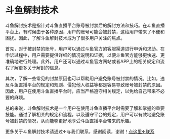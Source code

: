# 斗鱼解封技术

斗鱼解封技术是指针对斗鱼直播平台账号被封禁后的解封方法和技巧。在斗鱼直播平台上，有时候由于各种原因，用户的账号可能会被封禁，这给用户带来了不便和困扰。因此，了解斗鱼解封技术成为了很多用户关注的焦点。

首先，对于被封禁的账号，用户可以通过斗鱼官方的客服渠道进行申诉和求助。在申诉过程中，用户需要提供详细的情况说明和证据，以便斗鱼官方能够更快速、更准确地进行处理。此外，用户还可以通过斗鱼官方网站或者APP上的相关规定和流程了解更多关于解封的信息。

其次，了解一些常见的封禁原因也可以帮助用户避免账号被封禁的情况。比如，违反斗鱼直播平台的规定和规则、侵犯他人权益等都是容易导致账号被封禁的原因。因此，用户在使用斗鱼直播平台时，应当严格遵守相关规定，以免给自己带来不必要的麻烦。

总的来说，斗鱼解封技术是一个用户在使用斗鱼直播平台时需要了解和掌握的重要技能。通过了解相关的规定和流程，以及遵守平台的规定，用户可以有效地避免账号被封禁的情况，从而能够更好地享受斗鱼直播平台带来的乐趣。

更多关于斗鱼解封技术请通过✈与我们联系，感谢阅读，谢谢！[点这里✈联系](https://acc.k02.cc)